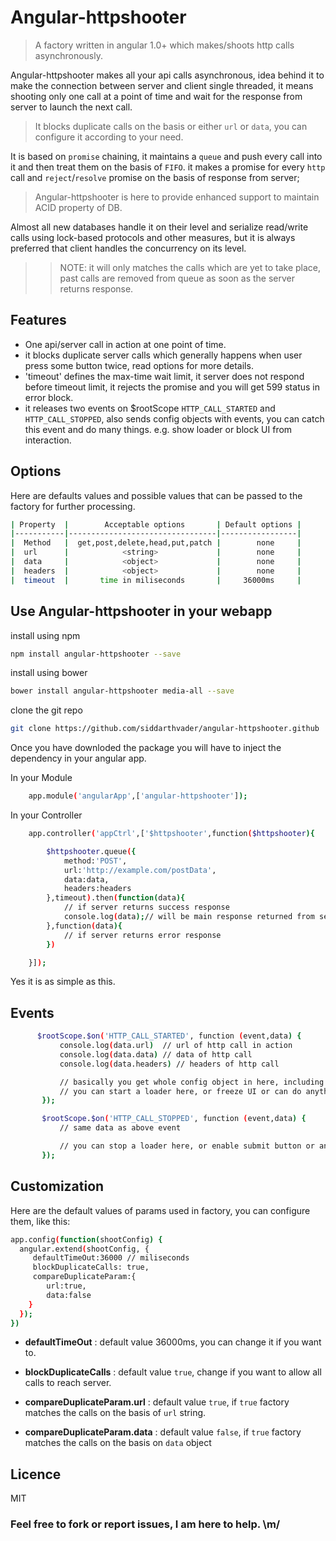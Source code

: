 # Angular-httpshooter
> A factory written in angular 1.0+ which makes/shoots http calls asynchronously.

Angular-httpshooter makes all your api calls asynchronous, idea behind it to make the connection between server and client single threaded, it means shooting only one call at a point of time and wait for the response from server to launch the next call.


> It blocks duplicate calls on the basis or either `url` or `data`, you can configure it according to your need.

It is based on `promise` chaining, it maintains a `queue` and push every call into it and then treat them on the basis of `FIFO`. it makes a promise for every `http` call and `reject`/`resolve` promise on the basis of response from server;

> Angular-httpshooter is here to provide enhanced support to maintain ACID property of DB.

Almost all new databases handle it on their level and serialize read/write calls using lock-based protocols and other measures, but it is always preferred that client handles the concurrency on its level.

>> NOTE: it will only matches the calls which are yet to take place, past calls are removed from queue as soon as the server returns response.


## Features

* One api/server call in action at one point of time.
* it blocks duplicate server calls which generally happens when user press some button twice, read options for more details.
* 'timeout' defines the max-time wait limit, it server does not respond before timeout limit, it rejects the promise and you will get 599 status in error block.
* it releases two events on $rootScope `HTTP_CALL_STARTED` and `HTTP_CALL_STOPPED`, also sends config objects with events, you can catch this event and do many things. e.g. show loader or block UI from interaction.


## Options

Here are defaults values and possible values that can be passed to the factory for further processing.

````bash
| Property  |        Acceptable options       | Default options |
|-----------|---------------------------------|-----------------|
|  Method   |  get,post,delete,head,put,patch |        none     |
|  url      |            <string>             |        none     |
|  data     |            <object>             |        none     |
|  headers  |            <object>             |        none     |
|  timeout  |       time in miliseconds       |     36000ms     |

````


## Use Angular-httpshooter in your webapp

install using npm
```bash
npm install angular-httpshooter --save
```

install using bower
```bash
bower install angular-httpshooter media-all --save
```

clone the git repo

```bash
git clone https://github.com/siddarthvader/angular-httpshooter.github
```

Once you have downloded the package you will have to inject the dependency in your angular app.

In your Module
````bash
    app.module('angularApp',['angular-httpshooter']);
````

In your Controller
````bash
    app.controller('appCtrl',['$httpshooter',function($httpshooter){

        $httpshooter.queue({
            method:'POST',
            url:'http://example.com/postData',
            data:data,
            headers:headers 
        },timeout).then(function(data){
            // if server returns success response
            console.log(data);// will be main response returned from server, stripped of all other data
        },function(data){
            // if server returns error response
        })

    }]);
````

Yes it is as simple as this.


## Events
 

 ````bash
       $rootScope.$on('HTTP_CALL_STARTED', function (event,data) {
            console.log(data.url)  // url of http call in action
            console.log(data.data) // data of http call
            console.log(data.headers) // headers of http call

            // basically you get whole config object in here, including a promise
            // you can start a loader here, or freeze UI or can do anything
        });

        $rootScope.$on('HTTP_CALL_STOPPED', function (event,data) {
            // same data as above event

            // you can stop a loader here, or enable submit button or anything else
        });


 ````


## Customization

Here are the default values of params used in factory, you can configure them, like this:

````bash
app.config(function(shootConfig) {
  angular.extend(shootConfig, {
     defaultTimeOut:36000 // miliseconds
     blockDuplicateCalls: true,
     compareDuplicateParam:{
        url:true,
        data:false
    }
  });
})
````

* **defaultTimeOut** : default value 36000ms, you can change it if you want to.

* **blockDuplicateCalls** : default value `true`, change if you want to allow all calls to reach server.

* **compareDuplicateParam.url** : default value `true`, if `true` factory matches the calls on the basis of  `url` string.

* **compareDuplicateParam.data** : default value `false`, if `true` factory matches the calls on the basis on `data` object


## Licence

MIT

### Feel free to fork or report issues, I am here to help. \m/